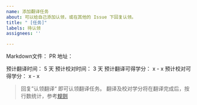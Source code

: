 ```yaml
---
name: 添加翻译任务
about: 可以给自己添加认领，或在其他的 Issue 下回复认领。
title: " [任务]"
labels: 待认领
assignees: ''

---
```


Markdown文件： 
PR 地址：

预计翻译时间： 5 天
预计校对时间： 3 天
预计翻译可得学分： x - x
预计校对可得学分： x - x

> 回复”认领翻译“ 即可认领翻译任务。
> 翻译及校对学分将在翻译完成后，按行数统计，参考[规则](https://learnblockchain.cn/article/796)
